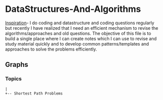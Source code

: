 # DataStructures-And-Algorithms
[Inspiration](https://leetcode.com/discuss/general-discussion/1003602/300-leetcode-problems-celebration/820387)- I do coding and datastructure and coding questions regularly but recently I have realized that I need an efficient mechanism to revise the algorithms/approaches and old questions. The objective of this file is to build a single place where I can create notes which I can use to revise and study material quickly and to develop common patterns/templates and approaches to solve the problems efficiently.

## Graphs
### Topics
    |
    +-- Shortest Path Problems
